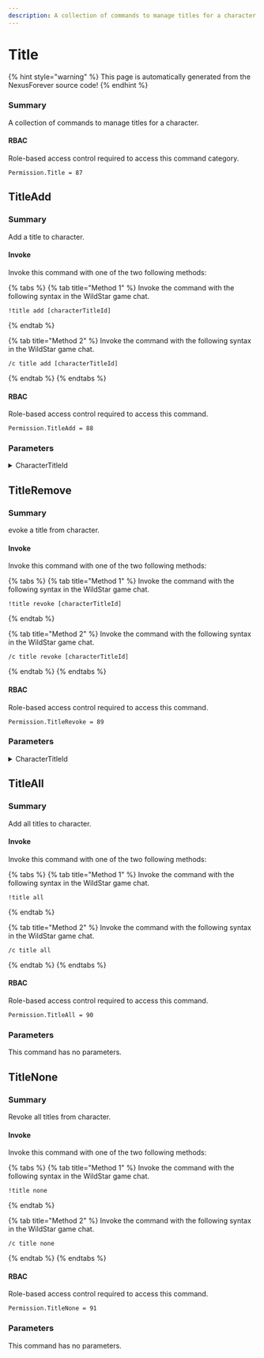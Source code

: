 ```yaml
---
description: A collection of commands to manage titles for a character.
---
```


# Title

{% hint style="warning" %}
This page is automatically generated from the NexusForever source code!
{% endhint %}

### Summary

A collection of commands to manage titles for a character.

#### RBAC

Role-based access control required to access this command category.

```
Permission.Title = 87
```

## TitleAdd

### Summary

Add a title to character.

#### Invoke

Invoke this command with one of the two following methods:

{% tabs %}
{% tab title="Method 1" %}
Invoke the command with the following syntax in the WildStar game chat.

```
!title add [characterTitleId]
```
{% endtab %}

{% tab title="Method 2" %}
Invoke the command with the following syntax in the WildStar game chat.

```
/c title add [characterTitleId]
```
{% endtab %}
{% endtabs %}

#### RBAC

Role-based access control required to access this command.

```
Permission.TitleAdd = 88
```

### Parameters

<details>

<summary>CharacterTitleId</summary>

#### Summary

The parameter has no summary.

#### Optional

No

</details>

## TitleRemove

### Summary

evoke a title from character.

#### Invoke

Invoke this command with one of the two following methods:

{% tabs %}
{% tab title="Method 1" %}
Invoke the command with the following syntax in the WildStar game chat.

```
!title revoke [characterTitleId]
```
{% endtab %}

{% tab title="Method 2" %}
Invoke the command with the following syntax in the WildStar game chat.

```
/c title revoke [characterTitleId]
```
{% endtab %}
{% endtabs %}

#### RBAC

Role-based access control required to access this command.

```
Permission.TitleRevoke = 89
```

### Parameters

<details>

<summary>CharacterTitleId</summary>

#### Summary

The parameter has no summary.

#### Optional

No

</details>

## TitleAll

### Summary

Add all titles to character.

#### Invoke

Invoke this command with one of the two following methods:

{% tabs %}
{% tab title="Method 1" %}
Invoke the command with the following syntax in the WildStar game chat.

```
!title all
```
{% endtab %}

{% tab title="Method 2" %}
Invoke the command with the following syntax in the WildStar game chat.

```
/c title all 
```
{% endtab %}
{% endtabs %}

#### RBAC

Role-based access control required to access this command.

```
Permission.TitleAll = 90
```

### Parameters

This command has no parameters.

## TitleNone

### Summary

Revoke all titles from character.

#### Invoke

Invoke this command with one of the two following methods:

{% tabs %}
{% tab title="Method 1" %}
Invoke the command with the following syntax in the WildStar game chat.

```
!title none
```
{% endtab %}

{% tab title="Method 2" %}
Invoke the command with the following syntax in the WildStar game chat.

```
/c title none 
```
{% endtab %}
{% endtabs %}

#### RBAC

Role-based access control required to access this command.

```
Permission.TitleNone = 91
```

### Parameters

This command has no parameters.

